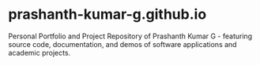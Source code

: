 # prashanth-kumar-g.github.io
Personal Portfolio and Project Repository of Prashanth Kumar G - featuring source code, documentation, and demos of software applications and academic projects.
